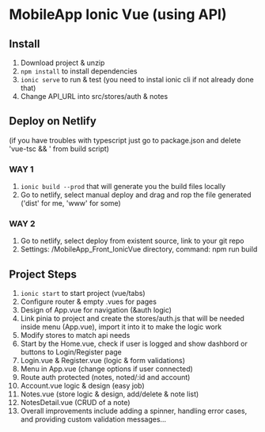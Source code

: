 # MobileApp Ionic Vue (using API)

## Install

1. Download project & unzip
2. `npm install` to install dependencies
3. `ionic serve` to run & test (you need to instal ionic cli if not already done that)
4. Change API_URL into src/stores/auth & notes

## Deploy on Netlify

(if you have troubles with typescript just go to package.json and delete 'vue-tsc && ' from build script)

### WAY 1

1. `ionic build --prod` that will generate you the build files locally
2. Go to netlify, select manual deploy and drag and rop the file generated ('dist' for me, 'www' for some)

### WAY 2

1. Go to netlify, select deploy from existent source, link to your git repo
2. Settings: /MobileApp_Front_IonicVue directory, command: npm run build

## Project Steps

1. `ionic start` to start project (vue/tabs)
2. Configure router & empty .vues for pages
3. Design of App.vue for navigation (&auth logic)
4. Link pinia to project and create the stores/auth.js that will be needed inside menu (App.vue), import it into it to make the logic work
5. Modify stores to match api needs
6. Start by the Home.vue, check if user is logged and show dashbord or buttons to Login/Register page
7. Login.vue & Register.vue (logic & form validations)
8. Menu in App.vue (change options if user connected)
9. Route auth protected (notes, noted/:id and account)
10. Account.vue logic & design (easy job)
11. Notes.vue (store logic & design, add/delete & note list)
12. NotesDetail.vue (CRUD of a note)
13. Overall improvements include adding a spinner, handling error cases, and providing custom validation messages...
